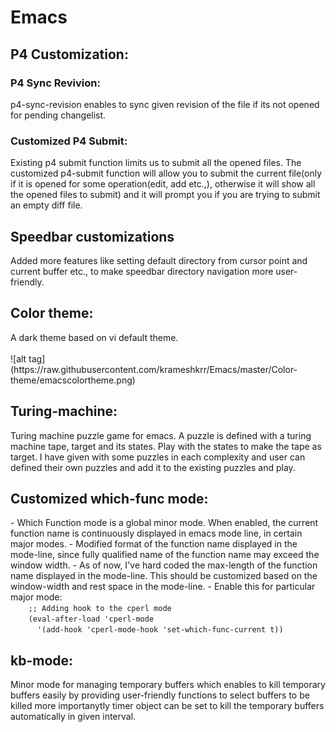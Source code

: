 <h1>Emacs</h1>

<h2>P4 Customization:</h2>
<h3>P4 Sync Revivion:</h3>
p4-sync-revision enables to sync given revision of the file if its not opened for pending changelist.

<h3>Customized P4 Submit:</h3>
Existing p4 submit function limits us to submit all the opened files. The customized p4-submit function will allow you to submit the current file(only if it is opened for some operation(edit, add etc.,), otherwise it will show all the opened files to submit) and it will prompt you if you are trying to submit an empty diff file.

<h2>Speedbar customizations</h2>
Added more features like setting default directory from cursor point and current buffer etc., to make speedbar directory navigation more user-friendly.

<h2>Color theme:</h2>
A dark theme based on vi default theme.
</br></br>
![alt tag](https://raw.githubusercontent.com/krameshkrr/Emacs/master/Color-theme/emacscolortheme.png)

<h2>Turing-machine:</h2>
Turing machine puzzle game for emacs. A puzzle is defined with a turing machine tape, target and its states. Play with the states to make the tape as target. I have given with some puzzles in each complexity and user can defined their own puzzles and add it to the existing puzzles and play.

<h2>Customized which-func mode:</h2>
- Which Function mode is a global minor mode.  When enabled, the current function name is continuously displayed in emacs mode line, in certain major modes.
- Modified format of the function name displayed in the mode-line, since fully qualified name of the function name may exceed the window width.
- As of now, I've hard coded the max-length of the function name displayed in the mode-line. This should be customized based on the window-width and rest space in the mode-line.
- Enable this for particular major mode:  
<code>
    ;; Adding hook to the cperl mode  
    (eval-after-load 'cperl-mode  
	  '(add-hook 'cperl-mode-hook 'set-which-func-current t))
</code>

<h2>kb-mode:</h2>
Minor mode for managing temporary buffers which enables to kill temporary buffers easily by providing user-friendly functions to select buffers to be killed more importanytly timer object can be set to kill the temporary buffers automatically in given interval.
